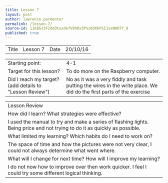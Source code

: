 ```yaml
---
title: Lesson 7
layout: post
author: lawrence.parmenter
permalink: /lesson-7/
source-id: 11k8Gz3F2doOtoxde7V9hOx3Pnz0dXkPSI1veN0O7Y_8
published: true
---
```

<table>
  <tr>
    <td>Title</td>
    <td>Lesson 7</td>
    <td>Date</td>
    <td>20/10/16</td>
  </tr>
</table>


<table>
  <tr>
    <td>Starting point:</td>
    <td>4-1</td>
  </tr>
  <tr>
    <td>Target for this lesson?</td>
    <td>To do more on the Raspberry computer.</td>
  </tr>
  <tr>
    <td>Did I reach my target? 
(add details to "Lesson Review")</td>
    <td>No as it was a very fiddly and task putting the wires in the write place. We did do the first parts of the exercise </td>
  </tr>
</table>


<table>
  <tr>
    <td>Lesson Review</td>
  </tr>
  <tr>
    <td>How did I learn? What strategies were effective? </td>
  </tr>
  <tr>
    <td>I used the manual to try and make a series of flashing lights. Being price and not trying to do it as quickly as possible.</td>
  </tr>
  <tr>
    <td>What limited my learning? Which habits do I need to work on? </td>
  </tr>
  <tr>
    <td>The space of time and how the pictures were not very clear, I could not always determine what went where. </td>
  </tr>
  <tr>
    <td>What will I change for next time? How will I improve my learning?</td>
  </tr>
  <tr>
    <td>I do not now how to improve over then work quicker. I feel I could try some different logical thinking.</td>
  </tr>
</table>


